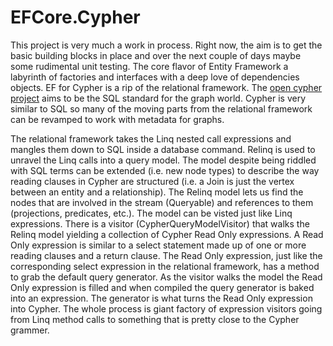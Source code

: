 # EFCore.Cypher
This project is very much a work in process.  Right now, the aim is to get the basic building blocks in place and over the next couple of days maybe some rudimental unit testing.  The core flavor of Entity Framework a labyrinth of factories and interfaces with a deep love of dependencies objects.  EF for Cypher is a rip of the relational framework.  The [open cypher project](http://www.opencypher.org/) aims to be the SQL standard for the graph world.  Cypher is very similar to SQL so many of the moving parts from the relational framework can be revamped to work with metadata for graphs.

The relational framework takes the Linq nested call expressions and mangles them down to SQL inside a database command.  Relinq is used to unravel the Linq calls into a query model.  The model despite being riddled with SQL terms can be extended (i.e. new node types) to describe the way reading clauses in Cypher are structured (i.e. a Join is just the vertex between an entity and a relationship).  The Relinq model lets us find the nodes that are involved in the stream (Queryable) and references to them (projections, predicates, etc.).  The model can be visted just like Linq expressions.  There is a visitor (CypherQueryModelVisitor) that walks the Relinq model yielding a collection of Cypher Read Only expressions.  A Read Only expression is similar to a select statement made up of one or more reading clauses and a return clause.  The Read Only expression, just like the corresponding select expression in the relational framework, has a method to grab the default query generator.  As the visitor walks the model the Read Only expression is filled and when compiled the query generator is baked into an expression.  The generator is what turns the Read Only expression into Cypher.  The whole process is giant factory of expression visitors going from Linq method calls to something that is pretty close to the Cypher grammer.
